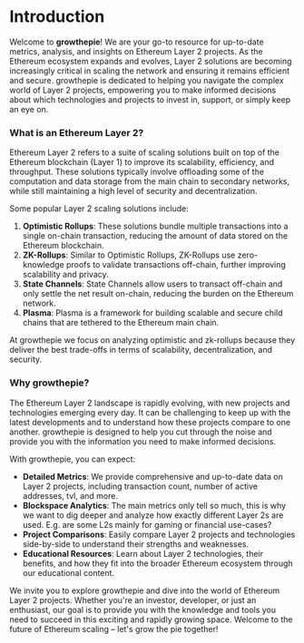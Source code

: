 # Introduction

Welcome to **growthepie**! We are your go-to resource for up-to-date metrics, analysis, and insights on Ethereum Layer 2 projects. As the Ethereum ecosystem expands and evolves, Layer 2 solutions are becoming increasingly critical in scaling the network and ensuring it remains efficient and secure. growthepie is dedicated to helping you navigate the complex world of Layer 2 projects, empowering you to make informed decisions about which technologies and projects to invest in, support, or simply keep an eye on.

### What is an Ethereum Layer 2?

Ethereum Layer 2 refers to a suite of scaling solutions built on top of the Ethereum blockchain (Layer 1) to improve its scalability, efficiency, and throughput. These solutions typically involve offloading some of the computation and data storage from the main chain to secondary networks, while still maintaining a high level of security and decentralization.

Some popular Layer 2 scaling solutions include:

1. **Optimistic Rollups**: These solutions bundle multiple transactions into a single on-chain transaction, reducing the amount of data stored on the Ethereum blockchain.
2. **ZK-Rollups**: Similar to Optimistic Rollups, ZK-Rollups use zero-knowledge proofs to validate transactions off-chain, further improving scalability and privacy.
3. **State Channels**: State Channels allow users to transact off-chain and only settle the net result on-chain, reducing the burden on the Ethereum network.
4. **Plasma**: Plasma is a framework for building scalable and secure child chains that are tethered to the Ethereum main chain.

At growthepie we focus on analyzing optimistic and zk-rollups because they deliver the best trade-offs in terms of scalability, decentralization, and security.

### Why growthepie?

The Ethereum Layer 2 landscape is rapidly evolving, with new projects and technologies emerging every day. It can be challenging to keep up with the latest developments and to understand how these projects compare to one another. growthepie is designed to help you cut through the noise and provide you with the information you need to make informed decisions.

With growthepie, you can expect:

* **Detailed Metrics**: We provide comprehensive and up-to-date data on Layer 2 projects, including transaction count, number of active addresses, tvl, and more.
* **Blockspace Analytics**: The main metrics only tell so much, this is why we want to dig deeper and analyze how exactly different Layer 2s are used. E.g. are some L2s mainly for gaming or financial use-cases?&#x20;
* **Project Comparisons**: Easily compare Layer 2 projects and technologies side-by-side to understand their strengths and weaknesses.
* **Educational Resources**: Learn about Layer 2 technologies, their benefits, and how they fit into the broader Ethereum ecosystem through our educational content.

We invite you to explore growthepie and dive into the world of Ethereum Layer 2 projects. Whether you're an investor, developer, or just an enthusiast, our goal is to provide you with the knowledge and tools you need to succeed in this exciting and rapidly growing space. Welcome to the future of Ethereum scaling – let's grow the pie together!

